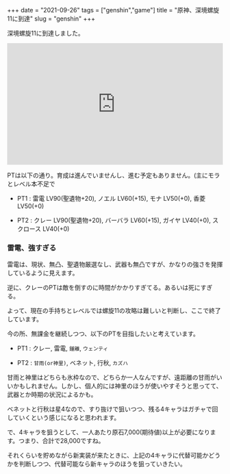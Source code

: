 +++
date = "2021-09-26"
tags = ["genshin","game"]
title = "原神、深境螺旋11に到達"
slug = "genshin"
+++

深境螺旋11に到達しました。

<div style="position:relative;height:0;padding-bottom:56.25%"><iframe src="https://www.youtube.com/embed/xD24AtAZxUc?rel=0&amp;controls=0&amp;showinfo=0&amp;ecver=2" width="640" height="360" frameborder="0" allow="accelerometer; autoplay; encrypted-media; gyroscope; picture-in-picture" style="position:absolute;width:100%;height:100%;left:0" allowfullscreen></iframe></div>

PTは以下の通り。育成は進んでいませんし、進む予定もありません。(主にモラとレベル本不足で

- PT1 : 雷電 LV90(聖遺物+20), ノエル LV60(+15), モナ LV50(+0), 香菱 LV50(+0)

- PT2 : クレー LV90(聖遺物+20), バーバラ LV60(+15),  ガイヤ LV40(+0), スクロース LV40(+0)

### 雷電、強すぎる

雷電は、現状、無凸、聖遺物厳選なし、武器も無凸ですが、かなりの強さを発揮しているように見えます。

逆に、クレーのPTは敵を倒すのに時間がかかりすぎてる。あるいは死にすぎる。

よって、現在の手持ちとレベルでは螺旋11の攻略は難しいと判断し、ここで終了しています。

今の所、無課金を継続しつつ、以下のPTを目指したいと考えています。

- PT1 : クレー, 雷電, `鍾離`, `ウェンティ`

- PT2 : `甘雨(or神里)`, ベネット, 行秋, `カズハ`

甘雨と神里はどちらも氷枠なので、どちらか一人なんですが、遠距離の甘雨がいいかもしれません。しかし、個人的には神里のほうが使いやすそうと思ってて、武器とか時期の状況によるかも。

ベネットと行秋は星4なので、すり抜けで狙いつつ、残る4キャラはガチャで回していくという感じになると思われます。

で、4キャラを狙うとして、一人あたり原石7,000(期待値)以上が必要になります。つまり、合計で28,000ですね。

それくらいを貯めながら新実装が来たときに、上記の4キャラに代替可能かどうかを判断しつつ、代替可能なら新キャラのほうを狙っていきたい。

